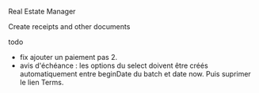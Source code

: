 Real Estate Manager

Create receipts and other documents

todo

- fix ajouter un paiement pas 2.
- avis d'échéance : les options du select doivent être créés automatiquement entre beginDate du batch et date now. Puis suprimer le lien Terms.
